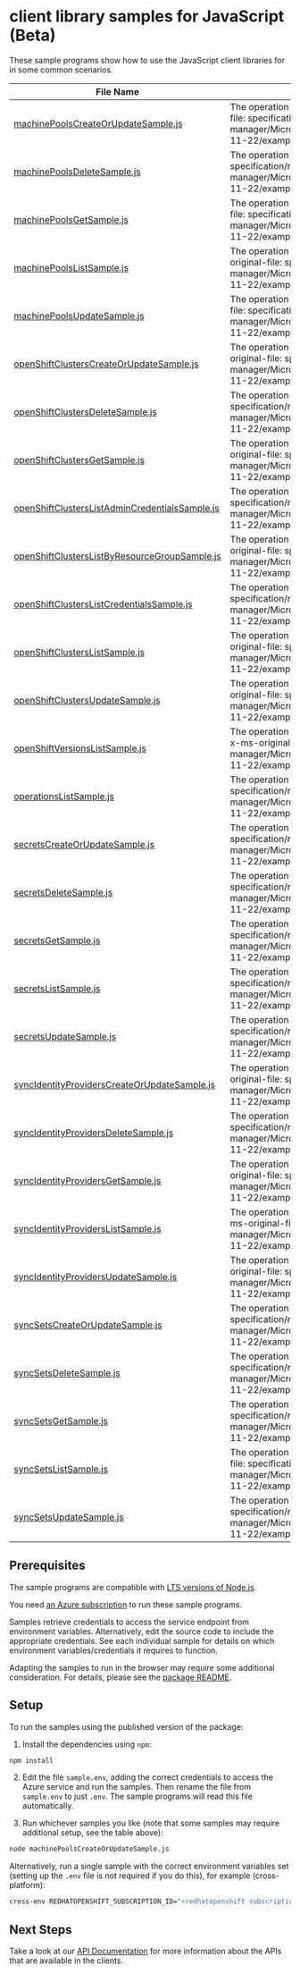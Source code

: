 # client library samples for JavaScript (Beta)

These sample programs show how to use the JavaScript client libraries for in some common scenarios.

| **File Name**                                                                                 | **Description**                                                                                                                                                                                                                                  |
| --------------------------------------------------------------------------------------------- | ------------------------------------------------------------------------------------------------------------------------------------------------------------------------------------------------------------------------------------------------ |
| [machinePoolsCreateOrUpdateSample.js][machinepoolscreateorupdatesample]                       | The operation returns properties of a MachinePool. x-ms-original-file: specification/redhatopenshift/resource-manager/Microsoft.RedHatOpenShift/openshiftclusters/stable/2023-11-22/examples/MachinePools_CreateOrUpdate.json                    |
| [machinePoolsDeleteSample.js][machinepoolsdeletesample]                                       | The operation returns nothing. x-ms-original-file: specification/redhatopenshift/resource-manager/Microsoft.RedHatOpenShift/openshiftclusters/stable/2023-11-22/examples/MachinePools_Delete.json                                                |
| [machinePoolsGetSample.js][machinepoolsgetsample]                                             | The operation returns properties of a MachinePool. x-ms-original-file: specification/redhatopenshift/resource-manager/Microsoft.RedHatOpenShift/openshiftclusters/stable/2023-11-22/examples/MachinePools_Get.json                               |
| [machinePoolsListSample.js][machinepoolslistsample]                                           | The operation returns properties of each MachinePool. x-ms-original-file: specification/redhatopenshift/resource-manager/Microsoft.RedHatOpenShift/openshiftclusters/stable/2023-11-22/examples/MachinePools_List.json                           |
| [machinePoolsUpdateSample.js][machinepoolsupdatesample]                                       | The operation returns properties of a MachinePool. x-ms-original-file: specification/redhatopenshift/resource-manager/Microsoft.RedHatOpenShift/openshiftclusters/stable/2023-11-22/examples/MachinePools_Update.json                            |
| [openShiftClustersCreateOrUpdateSample.js][openshiftclusterscreateorupdatesample]             | The operation returns properties of a OpenShift cluster. x-ms-original-file: specification/redhatopenshift/resource-manager/Microsoft.RedHatOpenShift/openshiftclusters/stable/2023-11-22/examples/OpenShiftClusters_CreateOrUpdate.json         |
| [openShiftClustersDeleteSample.js][openshiftclustersdeletesample]                             | The operation returns nothing. x-ms-original-file: specification/redhatopenshift/resource-manager/Microsoft.RedHatOpenShift/openshiftclusters/stable/2023-11-22/examples/OpenShiftClusters_Delete.json                                           |
| [openShiftClustersGetSample.js][openshiftclustersgetsample]                                   | The operation returns properties of a OpenShift cluster. x-ms-original-file: specification/redhatopenshift/resource-manager/Microsoft.RedHatOpenShift/openshiftclusters/stable/2023-11-22/examples/OpenShiftClusters_Get.json                    |
| [openShiftClustersListAdminCredentialsSample.js][openshiftclusterslistadmincredentialssample] | The operation returns the admin kubeconfig. x-ms-original-file: specification/redhatopenshift/resource-manager/Microsoft.RedHatOpenShift/openshiftclusters/stable/2023-11-22/examples/OpenShiftClusters_ListAdminCredentials.json                |
| [openShiftClustersListByResourceGroupSample.js][openshiftclusterslistbyresourcegroupsample]   | The operation returns properties of each OpenShift cluster. x-ms-original-file: specification/redhatopenshift/resource-manager/Microsoft.RedHatOpenShift/openshiftclusters/stable/2023-11-22/examples/OpenShiftClusters_ListByResourceGroup.json |
| [openShiftClustersListCredentialsSample.js][openshiftclusterslistcredentialssample]           | The operation returns the credentials. x-ms-original-file: specification/redhatopenshift/resource-manager/Microsoft.RedHatOpenShift/openshiftclusters/stable/2023-11-22/examples/OpenShiftClusters_ListCredentials.json                          |
| [openShiftClustersListSample.js][openshiftclusterslistsample]                                 | The operation returns properties of each OpenShift cluster. x-ms-original-file: specification/redhatopenshift/resource-manager/Microsoft.RedHatOpenShift/openshiftclusters/stable/2023-11-22/examples/OpenShiftClusters_List.json                |
| [openShiftClustersUpdateSample.js][openshiftclustersupdatesample]                             | The operation returns properties of a OpenShift cluster. x-ms-original-file: specification/redhatopenshift/resource-manager/Microsoft.RedHatOpenShift/openshiftclusters/stable/2023-11-22/examples/OpenShiftClusters_Update.json                 |
| [openShiftVersionsListSample.js][openshiftversionslistsample]                                 | The operation returns the installable OpenShift versions as strings. x-ms-original-file: specification/redhatopenshift/resource-manager/Microsoft.RedHatOpenShift/openshiftclusters/stable/2023-11-22/examples/OpenShiftVersions_List.json       |
| [operationsListSample.js][operationslistsample]                                               | The operation returns the RP operations. x-ms-original-file: specification/redhatopenshift/resource-manager/Microsoft.RedHatOpenShift/openshiftclusters/stable/2023-11-22/examples/Operations_List.json                                          |
| [secretsCreateOrUpdateSample.js][secretscreateorupdatesample]                                 | The operation returns properties of a Secret. x-ms-original-file: specification/redhatopenshift/resource-manager/Microsoft.RedHatOpenShift/openshiftclusters/stable/2023-11-22/examples/Secrets_CreateOrUpdate.json                              |
| [secretsDeleteSample.js][secretsdeletesample]                                                 | The operation returns nothing. x-ms-original-file: specification/redhatopenshift/resource-manager/Microsoft.RedHatOpenShift/openshiftclusters/stable/2023-11-22/examples/Secrets_Delete.json                                                     |
| [secretsGetSample.js][secretsgetsample]                                                       | The operation returns properties of a Secret. x-ms-original-file: specification/redhatopenshift/resource-manager/Microsoft.RedHatOpenShift/openshiftclusters/stable/2023-11-22/examples/Secrets_Get.json                                         |
| [secretsListSample.js][secretslistsample]                                                     | The operation returns properties of each Secret. x-ms-original-file: specification/redhatopenshift/resource-manager/Microsoft.RedHatOpenShift/openshiftclusters/stable/2023-11-22/examples/Secrets_List.json                                     |
| [secretsUpdateSample.js][secretsupdatesample]                                                 | The operation returns properties of a Secret. x-ms-original-file: specification/redhatopenshift/resource-manager/Microsoft.RedHatOpenShift/openshiftclusters/stable/2023-11-22/examples/Secrets_Update.json                                      |
| [syncIdentityProvidersCreateOrUpdateSample.js][syncidentityproviderscreateorupdatesample]     | The operation returns properties of a SyncIdentityProvider. x-ms-original-file: specification/redhatopenshift/resource-manager/Microsoft.RedHatOpenShift/openshiftclusters/stable/2023-11-22/examples/SyncIdentityProviders_CreateOrUpdate.json  |
| [syncIdentityProvidersDeleteSample.js][syncidentityprovidersdeletesample]                     | The operation returns nothing. x-ms-original-file: specification/redhatopenshift/resource-manager/Microsoft.RedHatOpenShift/openshiftclusters/stable/2023-11-22/examples/SyncIdentityProviders_Delete.json                                       |
| [syncIdentityProvidersGetSample.js][syncidentityprovidersgetsample]                           | The operation returns properties of a SyncIdentityProvider. x-ms-original-file: specification/redhatopenshift/resource-manager/Microsoft.RedHatOpenShift/openshiftclusters/stable/2023-11-22/examples/SyncIdentityProviders_Get.json             |
| [syncIdentityProvidersListSample.js][syncidentityproviderslistsample]                         | The operation returns properties of each SyncIdentityProvider. x-ms-original-file: specification/redhatopenshift/resource-manager/Microsoft.RedHatOpenShift/openshiftclusters/stable/2023-11-22/examples/SyncIdentityProviders_List.json         |
| [syncIdentityProvidersUpdateSample.js][syncidentityprovidersupdatesample]                     | The operation returns properties of a SyncIdentityProvider. x-ms-original-file: specification/redhatopenshift/resource-manager/Microsoft.RedHatOpenShift/openshiftclusters/stable/2023-11-22/examples/SyncIdentityProviders_Update.json          |
| [syncSetsCreateOrUpdateSample.js][syncsetscreateorupdatesample]                               | The operation returns properties of a SyncSet. x-ms-original-file: specification/redhatopenshift/resource-manager/Microsoft.RedHatOpenShift/openshiftclusters/stable/2023-11-22/examples/SyncSets_CreateOrUpdate.json                            |
| [syncSetsDeleteSample.js][syncsetsdeletesample]                                               | The operation returns nothing. x-ms-original-file: specification/redhatopenshift/resource-manager/Microsoft.RedHatOpenShift/openshiftclusters/stable/2023-11-22/examples/SyncSets_Delete.json                                                    |
| [syncSetsGetSample.js][syncsetsgetsample]                                                     | The operation returns properties of a SyncSet. x-ms-original-file: specification/redhatopenshift/resource-manager/Microsoft.RedHatOpenShift/openshiftclusters/stable/2023-11-22/examples/SyncSets_Get.json                                       |
| [syncSetsListSample.js][syncsetslistsample]                                                   | The operation returns properties of each SyncSet. x-ms-original-file: specification/redhatopenshift/resource-manager/Microsoft.RedHatOpenShift/openshiftclusters/stable/2023-11-22/examples/SyncSets_List.json                                   |
| [syncSetsUpdateSample.js][syncsetsupdatesample]                                               | The operation returns properties of a SyncSet. x-ms-original-file: specification/redhatopenshift/resource-manager/Microsoft.RedHatOpenShift/openshiftclusters/stable/2023-11-22/examples/SyncSets_Update.json                                    |

## Prerequisites

The sample programs are compatible with [LTS versions of Node.js](https://github.com/nodejs/release#release-schedule).

You need [an Azure subscription][freesub] to run these sample programs.

Samples retrieve credentials to access the service endpoint from environment variables. Alternatively, edit the source code to include the appropriate credentials. See each individual sample for details on which environment variables/credentials it requires to function.

Adapting the samples to run in the browser may require some additional consideration. For details, please see the [package README][package].

## Setup

To run the samples using the published version of the package:

1. Install the dependencies using `npm`:

```bash
npm install
```

2. Edit the file `sample.env`, adding the correct credentials to access the Azure service and run the samples. Then rename the file from `sample.env` to just `.env`. The sample programs will read this file automatically.

3. Run whichever samples you like (note that some samples may require additional setup, see the table above):

```bash
node machinePoolsCreateOrUpdateSample.js
```

Alternatively, run a single sample with the correct environment variables set (setting up the `.env` file is not required if you do this), for example (cross-platform):

```bash
cross-env REDHATOPENSHIFT_SUBSCRIPTION_ID="<redhatopenshift subscription id>" REDHATOPENSHIFT_RESOURCE_GROUP="<redhatopenshift resource group>" node machinePoolsCreateOrUpdateSample.js
```

## Next Steps

Take a look at our [API Documentation][apiref] for more information about the APIs that are available in the clients.

[machinepoolscreateorupdatesample]: https://github.com/Azure/azure-sdk-for-js/blob/main/sdk/redhatopenshift/arm-redhatopenshift/samples/v1-beta/javascript/machinePoolsCreateOrUpdateSample.js
[machinepoolsdeletesample]: https://github.com/Azure/azure-sdk-for-js/blob/main/sdk/redhatopenshift/arm-redhatopenshift/samples/v1-beta/javascript/machinePoolsDeleteSample.js
[machinepoolsgetsample]: https://github.com/Azure/azure-sdk-for-js/blob/main/sdk/redhatopenshift/arm-redhatopenshift/samples/v1-beta/javascript/machinePoolsGetSample.js
[machinepoolslistsample]: https://github.com/Azure/azure-sdk-for-js/blob/main/sdk/redhatopenshift/arm-redhatopenshift/samples/v1-beta/javascript/machinePoolsListSample.js
[machinepoolsupdatesample]: https://github.com/Azure/azure-sdk-for-js/blob/main/sdk/redhatopenshift/arm-redhatopenshift/samples/v1-beta/javascript/machinePoolsUpdateSample.js
[openshiftclusterscreateorupdatesample]: https://github.com/Azure/azure-sdk-for-js/blob/main/sdk/redhatopenshift/arm-redhatopenshift/samples/v1-beta/javascript/openShiftClustersCreateOrUpdateSample.js
[openshiftclustersdeletesample]: https://github.com/Azure/azure-sdk-for-js/blob/main/sdk/redhatopenshift/arm-redhatopenshift/samples/v1-beta/javascript/openShiftClustersDeleteSample.js
[openshiftclustersgetsample]: https://github.com/Azure/azure-sdk-for-js/blob/main/sdk/redhatopenshift/arm-redhatopenshift/samples/v1-beta/javascript/openShiftClustersGetSample.js
[openshiftclusterslistadmincredentialssample]: https://github.com/Azure/azure-sdk-for-js/blob/main/sdk/redhatopenshift/arm-redhatopenshift/samples/v1-beta/javascript/openShiftClustersListAdminCredentialsSample.js
[openshiftclusterslistbyresourcegroupsample]: https://github.com/Azure/azure-sdk-for-js/blob/main/sdk/redhatopenshift/arm-redhatopenshift/samples/v1-beta/javascript/openShiftClustersListByResourceGroupSample.js
[openshiftclusterslistcredentialssample]: https://github.com/Azure/azure-sdk-for-js/blob/main/sdk/redhatopenshift/arm-redhatopenshift/samples/v1-beta/javascript/openShiftClustersListCredentialsSample.js
[openshiftclusterslistsample]: https://github.com/Azure/azure-sdk-for-js/blob/main/sdk/redhatopenshift/arm-redhatopenshift/samples/v1-beta/javascript/openShiftClustersListSample.js
[openshiftclustersupdatesample]: https://github.com/Azure/azure-sdk-for-js/blob/main/sdk/redhatopenshift/arm-redhatopenshift/samples/v1-beta/javascript/openShiftClustersUpdateSample.js
[openshiftversionslistsample]: https://github.com/Azure/azure-sdk-for-js/blob/main/sdk/redhatopenshift/arm-redhatopenshift/samples/v1-beta/javascript/openShiftVersionsListSample.js
[operationslistsample]: https://github.com/Azure/azure-sdk-for-js/blob/main/sdk/redhatopenshift/arm-redhatopenshift/samples/v1-beta/javascript/operationsListSample.js
[secretscreateorupdatesample]: https://github.com/Azure/azure-sdk-for-js/blob/main/sdk/redhatopenshift/arm-redhatopenshift/samples/v1-beta/javascript/secretsCreateOrUpdateSample.js
[secretsdeletesample]: https://github.com/Azure/azure-sdk-for-js/blob/main/sdk/redhatopenshift/arm-redhatopenshift/samples/v1-beta/javascript/secretsDeleteSample.js
[secretsgetsample]: https://github.com/Azure/azure-sdk-for-js/blob/main/sdk/redhatopenshift/arm-redhatopenshift/samples/v1-beta/javascript/secretsGetSample.js
[secretslistsample]: https://github.com/Azure/azure-sdk-for-js/blob/main/sdk/redhatopenshift/arm-redhatopenshift/samples/v1-beta/javascript/secretsListSample.js
[secretsupdatesample]: https://github.com/Azure/azure-sdk-for-js/blob/main/sdk/redhatopenshift/arm-redhatopenshift/samples/v1-beta/javascript/secretsUpdateSample.js
[syncidentityproviderscreateorupdatesample]: https://github.com/Azure/azure-sdk-for-js/blob/main/sdk/redhatopenshift/arm-redhatopenshift/samples/v1-beta/javascript/syncIdentityProvidersCreateOrUpdateSample.js
[syncidentityprovidersdeletesample]: https://github.com/Azure/azure-sdk-for-js/blob/main/sdk/redhatopenshift/arm-redhatopenshift/samples/v1-beta/javascript/syncIdentityProvidersDeleteSample.js
[syncidentityprovidersgetsample]: https://github.com/Azure/azure-sdk-for-js/blob/main/sdk/redhatopenshift/arm-redhatopenshift/samples/v1-beta/javascript/syncIdentityProvidersGetSample.js
[syncidentityproviderslistsample]: https://github.com/Azure/azure-sdk-for-js/blob/main/sdk/redhatopenshift/arm-redhatopenshift/samples/v1-beta/javascript/syncIdentityProvidersListSample.js
[syncidentityprovidersupdatesample]: https://github.com/Azure/azure-sdk-for-js/blob/main/sdk/redhatopenshift/arm-redhatopenshift/samples/v1-beta/javascript/syncIdentityProvidersUpdateSample.js
[syncsetscreateorupdatesample]: https://github.com/Azure/azure-sdk-for-js/blob/main/sdk/redhatopenshift/arm-redhatopenshift/samples/v1-beta/javascript/syncSetsCreateOrUpdateSample.js
[syncsetsdeletesample]: https://github.com/Azure/azure-sdk-for-js/blob/main/sdk/redhatopenshift/arm-redhatopenshift/samples/v1-beta/javascript/syncSetsDeleteSample.js
[syncsetsgetsample]: https://github.com/Azure/azure-sdk-for-js/blob/main/sdk/redhatopenshift/arm-redhatopenshift/samples/v1-beta/javascript/syncSetsGetSample.js
[syncsetslistsample]: https://github.com/Azure/azure-sdk-for-js/blob/main/sdk/redhatopenshift/arm-redhatopenshift/samples/v1-beta/javascript/syncSetsListSample.js
[syncsetsupdatesample]: https://github.com/Azure/azure-sdk-for-js/blob/main/sdk/redhatopenshift/arm-redhatopenshift/samples/v1-beta/javascript/syncSetsUpdateSample.js
[apiref]: https://learn.microsoft.com/javascript/api/@azure/arm-redhatopenshift?view=azure-node-preview
[freesub]: https://azure.microsoft.com/free/
[package]: https://github.com/Azure/azure-sdk-for-js/tree/main/sdk/redhatopenshift/arm-redhatopenshift/README.md
